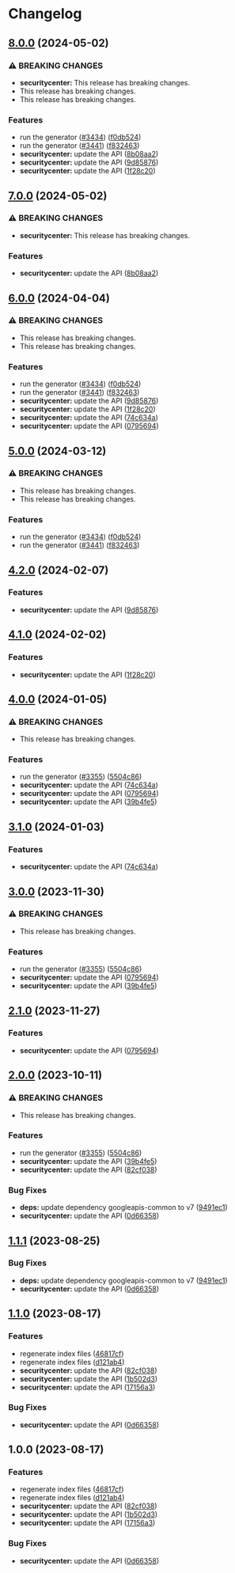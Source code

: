 # Changelog

## [8.0.0](https://github.com/googleapis/google-api-nodejs-client/compare/securitycenter-v7.0.0...securitycenter-v8.0.0) (2024-05-02)


### ⚠ BREAKING CHANGES

* **securitycenter:** This release has breaking changes.
* This release has breaking changes.
* This release has breaking changes.

### Features

* run the generator ([#3434](https://github.com/googleapis/google-api-nodejs-client/issues/3434)) ([f0db524](https://github.com/googleapis/google-api-nodejs-client/commit/f0db524bb26f05cea3dec4c0ed66b496399e3857))
* run the generator ([#3441](https://github.com/googleapis/google-api-nodejs-client/issues/3441)) ([f832463](https://github.com/googleapis/google-api-nodejs-client/commit/f832463312572dc58fe89f9254282982a520d1df))
* **securitycenter:** update the API ([8b08aa2](https://github.com/googleapis/google-api-nodejs-client/commit/8b08aa2ac1d8bb8eb264f8bda3089da60b4f4028))
* **securitycenter:** update the API ([9d85876](https://github.com/googleapis/google-api-nodejs-client/commit/9d85876587045e8997c96b2887494cf11c4c5a06))
* **securitycenter:** update the API ([1f28c20](https://github.com/googleapis/google-api-nodejs-client/commit/1f28c2008eb3bf425d47430fa46b81645f2f8d84))

## [7.0.0](https://github.com/googleapis/google-api-nodejs-client/compare/securitycenter-v6.0.0...securitycenter-v7.0.0) (2024-05-02)


### ⚠ BREAKING CHANGES

* **securitycenter:** This release has breaking changes.

### Features

* **securitycenter:** update the API ([8b08aa2](https://github.com/googleapis/google-api-nodejs-client/commit/8b08aa2ac1d8bb8eb264f8bda3089da60b4f4028))

## [6.0.0](https://github.com/googleapis/google-api-nodejs-client/compare/securitycenter-v5.0.0...securitycenter-v6.0.0) (2024-04-04)


### ⚠ BREAKING CHANGES

* This release has breaking changes.
* This release has breaking changes.

### Features

* run the generator ([#3434](https://github.com/googleapis/google-api-nodejs-client/issues/3434)) ([f0db524](https://github.com/googleapis/google-api-nodejs-client/commit/f0db524bb26f05cea3dec4c0ed66b496399e3857))
* run the generator ([#3441](https://github.com/googleapis/google-api-nodejs-client/issues/3441)) ([f832463](https://github.com/googleapis/google-api-nodejs-client/commit/f832463312572dc58fe89f9254282982a520d1df))
* **securitycenter:** update the API ([9d85876](https://github.com/googleapis/google-api-nodejs-client/commit/9d85876587045e8997c96b2887494cf11c4c5a06))
* **securitycenter:** update the API ([1f28c20](https://github.com/googleapis/google-api-nodejs-client/commit/1f28c2008eb3bf425d47430fa46b81645f2f8d84))
* **securitycenter:** update the API ([74c634a](https://github.com/googleapis/google-api-nodejs-client/commit/74c634a34ab01195b5e86f8034c977af13a9fa69))
* **securitycenter:** update the API ([0795694](https://github.com/googleapis/google-api-nodejs-client/commit/07956947483b90b3d954c4f8309282f8a11c47f0))

## [5.0.0](https://github.com/googleapis/google-api-nodejs-client/compare/securitycenter-v4.2.0...securitycenter-v5.0.0) (2024-03-12)


### ⚠ BREAKING CHANGES

* This release has breaking changes.
* This release has breaking changes.

### Features

* run the generator ([#3434](https://github.com/googleapis/google-api-nodejs-client/issues/3434)) ([f0db524](https://github.com/googleapis/google-api-nodejs-client/commit/f0db524bb26f05cea3dec4c0ed66b496399e3857))
* run the generator ([#3441](https://github.com/googleapis/google-api-nodejs-client/issues/3441)) ([f832463](https://github.com/googleapis/google-api-nodejs-client/commit/f832463312572dc58fe89f9254282982a520d1df))

## [4.2.0](https://github.com/googleapis/google-api-nodejs-client/compare/securitycenter-v4.1.0...securitycenter-v4.2.0) (2024-02-07)


### Features

* **securitycenter:** update the API ([9d85876](https://github.com/googleapis/google-api-nodejs-client/commit/9d85876587045e8997c96b2887494cf11c4c5a06))

## [4.1.0](https://github.com/googleapis/google-api-nodejs-client/compare/securitycenter-v4.0.0...securitycenter-v4.1.0) (2024-02-02)


### Features

* **securitycenter:** update the API ([1f28c20](https://github.com/googleapis/google-api-nodejs-client/commit/1f28c2008eb3bf425d47430fa46b81645f2f8d84))

## [4.0.0](https://github.com/googleapis/google-api-nodejs-client/compare/securitycenter-v3.1.0...securitycenter-v4.0.0) (2024-01-05)


### ⚠ BREAKING CHANGES

* This release has breaking changes.

### Features

* run the generator ([#3355](https://github.com/googleapis/google-api-nodejs-client/issues/3355)) ([5504c86](https://github.com/googleapis/google-api-nodejs-client/commit/5504c86fd61740886047320e2ed70f02a164acd7))
* **securitycenter:** update the API ([74c634a](https://github.com/googleapis/google-api-nodejs-client/commit/74c634a34ab01195b5e86f8034c977af13a9fa69))
* **securitycenter:** update the API ([0795694](https://github.com/googleapis/google-api-nodejs-client/commit/07956947483b90b3d954c4f8309282f8a11c47f0))
* **securitycenter:** update the API ([39b4fe5](https://github.com/googleapis/google-api-nodejs-client/commit/39b4fe528c3aa55d74c498b4bfaf54f6cec40c13))

## [3.1.0](https://github.com/googleapis/google-api-nodejs-client/compare/securitycenter-v3.0.0...securitycenter-v3.1.0) (2024-01-03)


### Features

* **securitycenter:** update the API ([74c634a](https://github.com/googleapis/google-api-nodejs-client/commit/74c634a34ab01195b5e86f8034c977af13a9fa69))

## [3.0.0](https://github.com/googleapis/google-api-nodejs-client/compare/securitycenter-v2.1.0...securitycenter-v3.0.0) (2023-11-30)


### ⚠ BREAKING CHANGES

* This release has breaking changes.

### Features

* run the generator ([#3355](https://github.com/googleapis/google-api-nodejs-client/issues/3355)) ([5504c86](https://github.com/googleapis/google-api-nodejs-client/commit/5504c86fd61740886047320e2ed70f02a164acd7))
* **securitycenter:** update the API ([0795694](https://github.com/googleapis/google-api-nodejs-client/commit/07956947483b90b3d954c4f8309282f8a11c47f0))
* **securitycenter:** update the API ([39b4fe5](https://github.com/googleapis/google-api-nodejs-client/commit/39b4fe528c3aa55d74c498b4bfaf54f6cec40c13))

## [2.1.0](https://github.com/googleapis/google-api-nodejs-client/compare/securitycenter-v2.0.0...securitycenter-v2.1.0) (2023-11-27)


### Features

* **securitycenter:** update the API ([0795694](https://github.com/googleapis/google-api-nodejs-client/commit/07956947483b90b3d954c4f8309282f8a11c47f0))

## [2.0.0](https://github.com/googleapis/google-api-nodejs-client/compare/securitycenter-v1.1.1...securitycenter-v2.0.0) (2023-10-11)


### ⚠ BREAKING CHANGES

* This release has breaking changes.

### Features

* run the generator ([#3355](https://github.com/googleapis/google-api-nodejs-client/issues/3355)) ([5504c86](https://github.com/googleapis/google-api-nodejs-client/commit/5504c86fd61740886047320e2ed70f02a164acd7))
* **securitycenter:** update the API ([39b4fe5](https://github.com/googleapis/google-api-nodejs-client/commit/39b4fe528c3aa55d74c498b4bfaf54f6cec40c13))
* **securitycenter:** update the API ([82cf038](https://github.com/googleapis/google-api-nodejs-client/commit/82cf0380c5816ef9139b50127e55e414948c55c3))


### Bug Fixes

* **deps:** update dependency googleapis-common to v7 ([9491ec1](https://github.com/googleapis/google-api-nodejs-client/commit/9491ec1cdc3c413e7d73edcfcd59cf5c28a7c855))
* **securitycenter:** update the API ([0d66358](https://github.com/googleapis/google-api-nodejs-client/commit/0d66358f766a762a8d0cdc6c5f79bfcd5f332dcc))

## [1.1.1](https://github.com/googleapis/google-api-nodejs-client/compare/securitycenter-v1.1.0...securitycenter-v1.1.1) (2023-08-25)


### Bug Fixes

* **deps:** update dependency googleapis-common to v7 ([9491ec1](https://github.com/googleapis/google-api-nodejs-client/commit/9491ec1cdc3c413e7d73edcfcd59cf5c28a7c855))
* **securitycenter:** update the API ([0d66358](https://github.com/googleapis/google-api-nodejs-client/commit/0d66358f766a762a8d0cdc6c5f79bfcd5f332dcc))

## [1.1.0](https://github.com/googleapis/google-api-nodejs-client/compare/securitycenter-v1.0.0...securitycenter-v1.1.0) (2023-08-17)


### Features

* regenerate index files ([46817cf](https://github.com/googleapis/google-api-nodejs-client/commit/46817cfbbdb7030ef55c89dcd5dd54b85d14da5b))
* regenerate index files ([d121ab4](https://github.com/googleapis/google-api-nodejs-client/commit/d121ab4cb630dd1c77a228166da2788bd2bd1175))
* **securitycenter:** update the API ([82cf038](https://github.com/googleapis/google-api-nodejs-client/commit/82cf0380c5816ef9139b50127e55e414948c55c3))
* **securitycenter:** update the API ([1b502d3](https://github.com/googleapis/google-api-nodejs-client/commit/1b502d3418a5f1c9729de4f679b355e9bff5255f))
* **securitycenter:** update the API ([17156a3](https://github.com/googleapis/google-api-nodejs-client/commit/17156a3c5d73e095e98edee257a59e2d7c736ea9))


### Bug Fixes

* **securitycenter:** update the API ([0d66358](https://github.com/googleapis/google-api-nodejs-client/commit/0d66358f766a762a8d0cdc6c5f79bfcd5f332dcc))

## 1.0.0 (2023-08-17)


### Features

* regenerate index files ([46817cf](https://github.com/googleapis/google-api-nodejs-client/commit/46817cfbbdb7030ef55c89dcd5dd54b85d14da5b))
* regenerate index files ([d121ab4](https://github.com/googleapis/google-api-nodejs-client/commit/d121ab4cb630dd1c77a228166da2788bd2bd1175))
* **securitycenter:** update the API ([82cf038](https://github.com/googleapis/google-api-nodejs-client/commit/82cf0380c5816ef9139b50127e55e414948c55c3))
* **securitycenter:** update the API ([1b502d3](https://github.com/googleapis/google-api-nodejs-client/commit/1b502d3418a5f1c9729de4f679b355e9bff5255f))
* **securitycenter:** update the API ([17156a3](https://github.com/googleapis/google-api-nodejs-client/commit/17156a3c5d73e095e98edee257a59e2d7c736ea9))


### Bug Fixes

* **securitycenter:** update the API ([0d66358](https://github.com/googleapis/google-api-nodejs-client/commit/0d66358f766a762a8d0cdc6c5f79bfcd5f332dcc))
